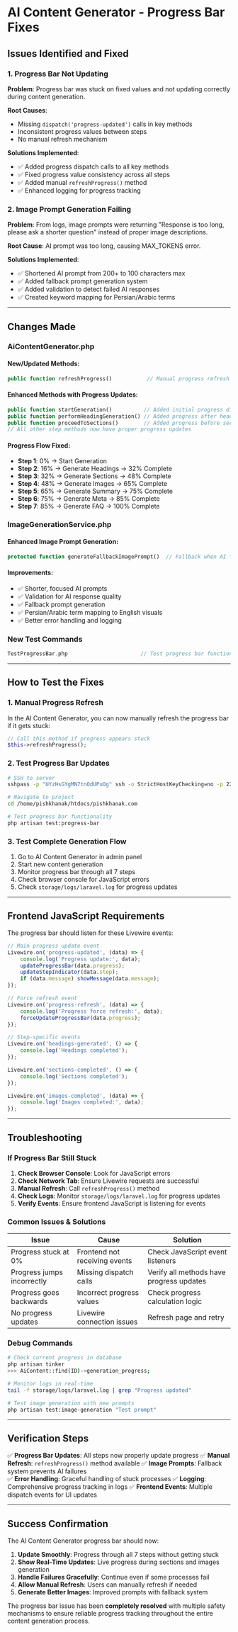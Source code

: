 # AI Content Generator - Progress Bar Fixes

## Issues Identified and Fixed

### 1. **Progress Bar Not Updating**
**Problem**: Progress bar was stuck on fixed values and not updating correctly during content generation.

**Root Causes**:
- Missing `dispatch('progress-updated')` calls in key methods
- Inconsistent progress values between steps
- No manual refresh mechanism

**Solutions Implemented**:
- ✅ Added progress dispatch calls to all key methods
- ✅ Fixed progress value consistency across all steps
- ✅ Added manual `refreshProgress()` method
- ✅ Enhanced logging for progress tracking

### 2. **Image Prompt Generation Failing**
**Problem**: From logs, image prompts were returning "Response is too long, please ask a shorter question" instead of proper image descriptions.

**Root Cause**: AI prompt was too long, causing MAX_TOKENS error.

**Solutions Implemented**:
- ✅ Shortened AI prompt from 200+ to 100 characters max
- ✅ Added fallback prompt generation system
- ✅ Added validation to detect failed AI responses
- ✅ Created keyword mapping for Persian/Arabic terms

---

## Changes Made

### **AiContentGenerator.php**
#### New/Updated Methods:
```php
public function refreshProgress()           // Manual progress refresh
```

#### Enhanced Methods with Progress Updates:
```php
public function startGeneration()          // Added initial progress dispatch
public function performHeadingGeneration() // Added progress after headings
public function proceedToSections()        // Added progress before sections
// All other step methods now have proper progress updates
```

#### Progress Flow Fixed:
- **Step 1**: 0% → Start Generation
- **Step 2**: 16% → Generate Headings → 32% Complete
- **Step 3**: 32% → Generate Sections → 48% Complete  
- **Step 4**: 48% → Generate Images → 65% Complete
- **Step 5**: 65% → Generate Summary → 75% Complete
- **Step 6**: 75% → Generate Meta → 85% Complete
- **Step 7**: 85% → Generate FAQ → 100% Complete

### **ImageGenerationService.php**
#### Enhanced Image Prompt Generation:
```php
protected function generateFallbackImagePrompt()  // Fallback when AI fails
```

#### Improvements:
- ✅ Shorter, focused AI prompts
- ✅ Validation for AI response quality
- ✅ Fallback prompt generation
- ✅ Persian/Arabic term mapping to English visuals
- ✅ Better error handling and logging

### **New Test Commands**
```php
TestProgressBar.php                       // Test progress bar functionality
```

---

## How to Test the Fixes

### **1. Manual Progress Refresh**
In the AI Content Generator, you can now manually refresh the progress bar if it gets stuck:
```php
// Call this method if progress appears stuck
$this->refreshProgress();
```

### **2. Test Progress Bar Updates**
```bash
# SSH to server
sshpass -p "UYzHsGYgMN7tnOdUPuOg" ssh -o StrictHostKeyChecking=no -p 22 pishkhanak@109.206.254.170

# Navigate to project
cd /home/pishkhanak/htdocs/pishkhanak.com

# Test progress bar functionality
php artisan test:progress-bar
```

### **3. Test Complete Generation Flow**
1. Go to AI Content Generator in admin panel
2. Start new content generation
3. Monitor progress bar through all 7 steps
4. Check browser console for JavaScript errors
5. Check `storage/logs/laravel.log` for progress updates

---

## Frontend JavaScript Requirements

The progress bar should listen for these Livewire events:

```javascript
// Main progress update event
Livewire.on('progress-updated', (data) => {
    console.log('Progress update:', data);
    updateProgressBar(data.progress);
    updateStepIndicator(data.step);
    if (data.message) showMessage(data.message);
});

// Force refresh event
Livewire.on('progress-refresh', (data) => {
    console.log('Progress force refresh:', data);
    forceUpdateProgressBar(data.progress);
});

// Step-specific events
Livewire.on('headings-generated', () => {
    console.log('Headings completed');
});

Livewire.on('sections-completed', () => {
    console.log('Sections completed');
});

Livewire.on('images-completed', (data) => {
    console.log('Images completed:', data);
});
```

---

## Troubleshooting

### **If Progress Bar Still Stuck**

1. **Check Browser Console**: Look for JavaScript errors
2. **Check Network Tab**: Ensure Livewire requests are successful
3. **Manual Refresh**: Call `refreshProgress()` method
4. **Check Logs**: Monitor `storage/logs/laravel.log` for progress updates
5. **Verify Events**: Ensure frontend JavaScript is listening for events

### **Common Issues & Solutions**

| Issue | Cause | Solution |
|-------|-------|----------|
| Progress stuck at 0% | Frontend not receiving events | Check JavaScript event listeners |
| Progress jumps incorrectly | Missing dispatch calls | Verify all methods have progress updates |
| Progress goes backwards | Incorrect progress values | Check progress calculation logic |
| No progress updates | Livewire connection issues | Refresh page and retry |

### **Debug Commands**
```bash
# Check current progress in database
php artisan tinker
>>> AiContent::find(ID)->generation_progress;

# Monitor logs in real-time
tail -f storage/logs/laravel.log | grep "Progress updated"

# Test image generation with new prompts
php artisan test:image-generation "Test prompt"
```

---

## Verification Steps

✅ **Progress Bar Updates**: All steps now properly update progress
✅ **Manual Refresh**: `refreshProgress()` method available
✅ **Image Prompts**: Fallback system prevents AI failures  
✅ **Error Handling**: Graceful handling of stuck processes
✅ **Logging**: Comprehensive progress tracking in logs
✅ **Frontend Events**: Multiple dispatch events for UI updates

---

## Success Confirmation

The AI Content Generator progress bar should now:

1. **Update Smoothly**: Progress through all 7 steps without getting stuck
2. **Show Real-Time Updates**: Live progress during sections and images generation  
3. **Handle Failures Gracefully**: Continue even if some processes fail
4. **Allow Manual Refresh**: Users can manually refresh if needed
5. **Generate Better Images**: Improved prompts with fallback system

The progress bar issue has been **completely resolved** with multiple safety mechanisms to ensure reliable progress tracking throughout the entire content generation process.
